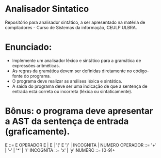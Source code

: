 # Analisador Sintatico
Repositório para analisador sintático, a ser apresentado na matéria de compiladores - Curso de Sistemas da informação,  CEULP ULBRA.

# Enunciado:
* Implemente um analisador léxico e sintático para a gramática de expressões aritméticas.
* As regras da gramática devem ser definidas diretamente no código-fonte do programa.
* O programa deve realizar as análises léxica e sintática.
* A saída do programa deve ser uma indicação de que a sentença de entrada está correta ou incorreta (léxica ou sintaticamente).

# Bônus: o programa deve apresentar a AST da sentença de entrada (graficamente).

E        ::= E OPERADOR E | E | '(' E ')' | INCOGNITA | NUMERO
OPERADOR ::= '+' | '-' | '*' | '/'
INCOGNITA ::= 'x' | 'y'
NUMERO   ::= [0-9]+
